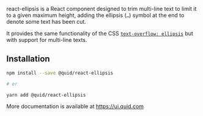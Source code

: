 react-ellipsis is a React component designed to trim multi-line text
to limit it to a given maximum height, adding the ellipsis (`…`) symbol
at the end to denote some text has been cut.

It provides the same functionality of the CSS [`text-overflow: ellipsis`][mdn-text-overflow]
but with support for multi-line texts.

## Installation

```bash
npm install --save @quid/react-ellipsis

# or

yarn add @quid/react-ellipsis
```

<!-- NPM_ONLY> -->

More documentation is available at https://ui.quid.com

<!-- <NPM_ONLY -->

[mdn-text-overflow]: https://developer.mozilla.org/en-US/docs/Web/CSS/text-overflow
